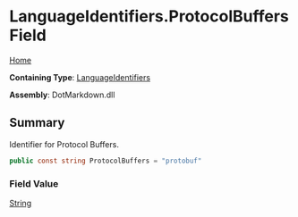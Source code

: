 # LanguageIdentifiers\.ProtocolBuffers Field

[Home](../../../README.md)

**Containing Type**: [LanguageIdentifiers](../README.md)

**Assembly**: DotMarkdown\.dll

## Summary

Identifier for Protocol Buffers\.

```csharp
public const string ProtocolBuffers = "protobuf"
```

### Field Value

[String](https://docs.microsoft.com/en-us/dotnet/api/system.string)

